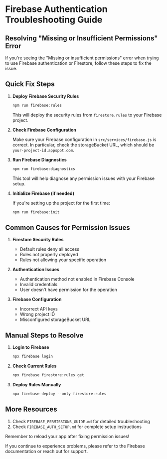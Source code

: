 # Firebase Authentication Troubleshooting Guide

## Resolving "Missing or Insufficient Permissions" Error

If you're seeing the "Missing or insufficient permissions" error when trying to use Firebase authentication or Firestore, follow these steps to fix the issue.

## Quick Fix Steps

1. **Deploy Firebase Security Rules**

   ```powershell
   npm run firebase:rules
   ```
   
   This will deploy the security rules from `firestore.rules` to your Firebase project.

2. **Check Firebase Configuration**

   Make sure your Firebase configuration in `src/services/firebase.js` is correct. In particular, check the storageBucket URL, which should be `your-project-id.appspot.com`.

3. **Run Firebase Diagnostics**

   ```powershell
   npm run firebase:diagnostics
   ```
   
   This tool will help diagnose any permission issues with your Firebase setup.

4. **Initialize Firebase (if needed)**

   If you're setting up the project for the first time:

   ```powershell
   npm run firebase:init
   ```

## Common Causes for Permission Issues

1. **Firestore Security Rules**
   - Default rules deny all access
   - Rules not properly deployed
   - Rules not allowing your specific operation

2. **Authentication Issues**
   - Authentication method not enabled in Firebase Console
   - Invalid credentials
   - User doesn't have permission for the operation

3. **Firebase Configuration**
   - Incorrect API keys
   - Wrong project ID
   - Misconfigured storageBucket URL

## Manual Steps to Resolve

1. **Login to Firebase**

   ```powershell
   npx firebase login
   ```

2. **Check Current Rules**

   ```powershell
   npx firebase firestore:rules get
   ```

3. **Deploy Rules Manually**

   ```powershell
   npx firebase deploy --only firestore:rules
   ```

## More Resources

1. Check `FIREBASE_PERMISSIONS_GUIDE.md` for detailed troubleshooting
2. Check `FIREBASE_AUTH_SETUP.md` for complete setup instructions

Remember to reload your app after fixing permission issues!

If you continue to experience problems, please refer to the Firebase documentation or reach out for support.
